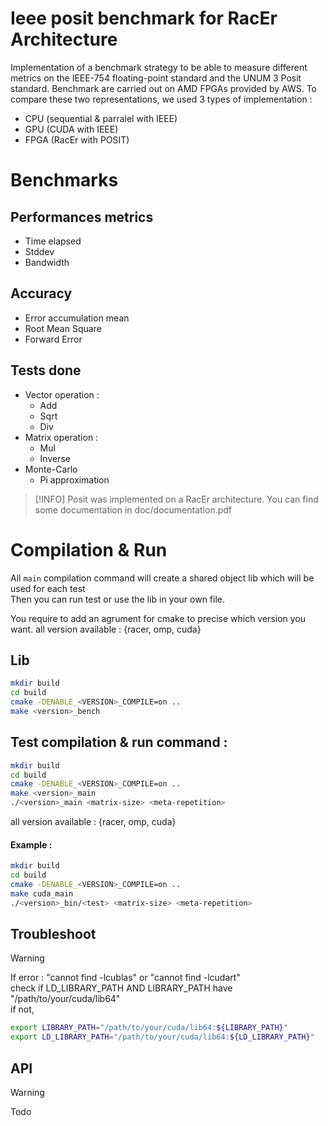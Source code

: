 # Ieee posit benchmark for RacEr Architecture 

Implementation of a benchmark strategy to be able to measure different metrics on the IEEE-754 floating-point standard and the UNUM 3 Posit standard. Benchmark are carried out on AMD FPGAs provided by AWS. To compare these two representations, we used 3 types of implementation :
- CPU (sequential & parralel with IEEE)
- GPU (CUDA with IEEE)
- FPGA (RacEr with POSIT)

# Benchmarks
## Performances metrics
- Time elapsed
- Stddev
- Bandwidth

## Accuracy
- Error accumulation mean
- Root Mean Square
- Forward Error

[comment]: # (TODO)
## Tests done
- Vector operation :
  - Add
  - Sqrt
  - Div
- Matrix operation :
  - Mul
  - Inverse
- Monte-Carlo
  - Pi approximation

> [!INFO]
> Posit was implemented on a RacEr architecture. You can find some documentation in doc/documentation.pdf

# Compilation & Run
All `main` compilation command will create a shared object lib which will be used for each test  
Then you can run test or use the lib in your own file.

You require to add an agrument for cmake to precise which version you want.
all version available : {racer, omp, cuda}

## Lib 
```bash
mkdir build
cd build
cmake -DENABLE_<VERSION>_COMPILE=on ..
make <version>_bench
```

## Test compilation & run command :
```bash
mkdir build
cd build
cmake -DENABLE_<VERSION>_COMPILE=on ..
make <version>_main
./<version>_main <matrix-size> <meta-repetition> 
```
all version available : {racer, omp, cuda}

#### Example : 
```bash
mkdir build
cd build
cmake -DENABLE_<VERSION>_COMPILE=on ..
make cuda_main
./<version>_bin/<test> <matrix-size> <meta-repetition>
```

## Troubleshoot

> [!WARNING]
> If error : "cannot find -lcublas" or "cannot find -lcudart"  
> check if LD_LIBRARY_PATH AND LIBRARY_PATH have "/path/to/your/cuda/lib64"  
> if not, 
```sh
export LIBRARY_PATH="/path/to/your/cuda/lib64:${LIBRARY_PATH}"
export LD_LIBRARY_PATH="/path/to/your/cuda/lib64:${LD_LIBRARY_PATH}"
```


## API
> [!WARNING]
> Todo  
